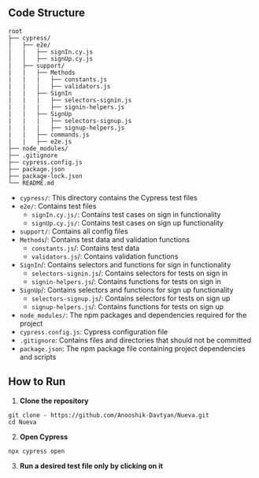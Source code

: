 ## Code Structure

```
root
├── cypress/
│   ├── e2e/
|   |   ├── signIn.cy.js
│   │   ├── signUp.cy.js
|   ├── support/
|   |   ├── Methods
|   |   |   ├── constants.js
|   |   |   ├── validators.js
|   |   ├── SignIn  
|   |   |   ├── selectors-signin.js
|   |   |   ├── signin-helpers.js
|   |   ├── SignUp
|   |   |   ├── selectors-signup.js
|   |   |   ├── signup-helpers.js
|   |   ├── commands.js
|   |   ├── e2e.js
├── node_modules/
├── .gitignore
├── cypress.config.js
├── package.json
├── package-lock.json
└── README.md
```
- `cypress/`: This directory contains the Cypress test files
 - `e2e/`: Contains test files
    - `signIn.cy.js/`: Contains test cases on sign in functionality
    - `signUp.cy.js/`: Contains test cases on sign up functionality
 - `support/`: Contains all config files
  - `Methods`/: Contains test data and validation functions
     - `constants.js`/: Contains test data
     - `validators.js`/: Contains validation functions
  - `SignIn`/: Contains selectors and functions for sign in functionality
     - `selectors-signin.js`/: Contains selectors for tests on sign in
     - `signin-helpers.js`/: Contains functions for tests on sign in
  - `SignUp`/: Contains selectors and functions for sign up functionality
     - `selectors-signup.js`/: Contains selectors for tests on sign up
     - `signup-helpers.js`/: Contains functions for tests on sign up
- `node_modules/`: The npm packages and dependencies required for the project
- `cypress.config.js`: Cypress configuration file
- `.gitignore`: Contains files and directories that should not be committed
- `package.json`: The npm package file containing project dependencies and scripts

## How to Run

1. **Clone the repository**
```
git clone - https://github.com/Anooshik-Davtyan/Nueva.git
cd Nueva
```
2. **Open Cypress**
```
npx cypress open
```

3. **Run a desired test file only by clicking on it**
